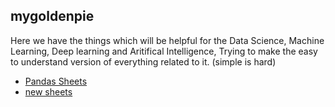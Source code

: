 ## mygoldenpie

Here we have the things which will be helpful for the Data Science, Machine Learning, Deep learning and Aritifical Intelligence, Trying to make the easy to understand version of everything related to it. (simple is hard)

* [Pandas Sheets](https://github.com/Uttam1618/mygoldenpie/wiki/Pandas-Sheet) 
* [new sheets](https://github.com/Uttam1618/mygoldenpie/blob/main/Numpy_Sheets.ipynb)
